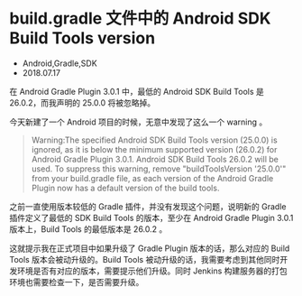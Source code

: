 # build.gradle 文件中的 Android SDK Build Tools version
- Android,Gradle,SDK
- 2018.07.17

在 Android Gradle Plugin 3.0.1 中，最低的 Android SDK Build Tools 是 26.0.2，而我声明的 25.0.0 将被忽略掉。

今天新建了一个 Android 项目的时候，无意中发现了这么一个 warning 。

> Warning:The specified Android SDK Build Tools version (25.0.0) is ignored, as it is below the minimum supported version (26.0.2) for Android Gradle Plugin 3.0.1.
> Android SDK Build Tools 26.0.2 will be used.
> To suppress this warning, remove "buildToolsVersion '25.0.0'" from your build.gradle file, as each version of the Android Gradle Plugin now has a default version of the build tools.

之前一直使用版本较低的 Gradle 插件，并没有发现这个问题，说明新的 Gradle 插件定义了最低的 SDK Build Tools 的版本，至少在 Android Gradle Plugin 3.0.1 版本上，Build Tools 的最低版本是 26.0.2 。

这就提示我在正式项目中如果升级了 Gradle Plugin 版本的话，那么对应的 Build Tools 版本会被动升级的。Build Tools 被动升级的话，我需要考虑到其他同时开发环境是否有对应的版本，需要提示他们升级。同时 Jenkins 构建服务器的打包环境也需要检查一下，是否需要升级。

